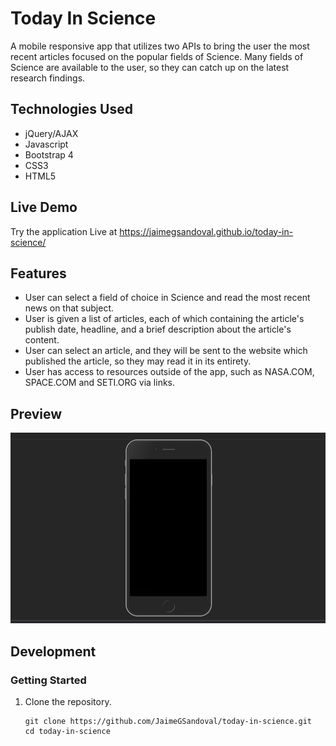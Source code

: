 # Today In Science
A mobile responsive app that utilizes two APIs to bring the user the most recent articles focused on the popular fields of Science. Many fields of Science are available to the user, so they can catch up on the latest research findings.  

## Technologies Used

- jQuery/AJAX
- Javascript
- Bootstrap 4
- CSS3
- HTML5


## Live Demo

Try the application Live at https://jaimegsandoval.github.io/today-in-science/

## Features

- User can select a field of choice in Science and read the most recent news on that subject.
- User is given a list of articles, each of which containing the article's publish date, headline, and a brief description about the article's content.
- User can select an article, and they will be sent to the website which published the article, so they may read it in its entirety.
- User has access to resources outside of the app, such as NASA.COM, SPACE.COM and SETI.ORG via links.

## Preview

![today-in-science](images/today-in-science.gif)

## Development

### Getting Started

1. Clone the repository.

    ```shell
    git clone https://github.com/JaimeGSandoval/today-in-science.git
    cd today-in-science
    ```

